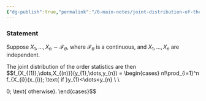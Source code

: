 ```yaml
---
{"dg-publish":true,"permalink":"/6-main-notes/joint-distribution-of-the-order-statistics/","tags":["inference","info"]}
---
```


### Statement

Suppose $X_{1},\dots,X_{n} \sim \mathcal{F}_{\theta}$, where $\mathcal{F}_{\theta}$ is a continuous, and $X_{1},\dots,X_{n}$ are independent. 

The joint distribution of the order statistics are then
$$f_{X_{(1)},\dots,X_{(n)}}(y_{1},\dots,y_{n}) = \begin{cases}
n!\prod_{i=1}^n f_{X_{i}}(x_{i}); \text{ if }y_{1}<\dots<y_{n} \\ \\

0; \text{ otherwise}.
\end{cases}$$

